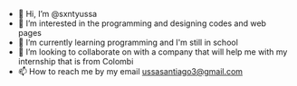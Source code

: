 - 👋 Hi, I’m @sxntyussa
- 👀 I’m interested in the programming and designing codes and web pages
- 🌱 I’m currently learning programming and I'm still in school
- 💞️ I’m looking to collaborate on with a company that will help me with my internship that is from Colombi
- 📫 How to reach me by my email ussasantiago3@gmail.com

<!---
sxntyussa/sxntyussa is a ✨ special ✨ repository because its `README.md` (this file) appears on your GitHub profile.
You can click the Preview link to take a look at your changes.
--->
